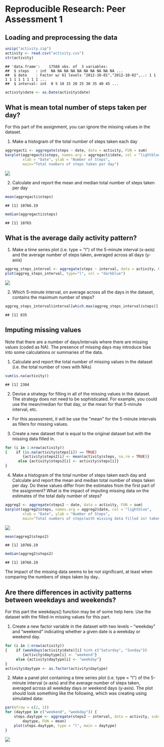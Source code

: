# Reproducible Research: Peer Assessment 1


## Loading and preprocessing the data

```r
unzip("activity.zip")
activity <- read.csv("activity.csv")
str(activity)
```

```
## 'data.frame':	17568 obs. of  3 variables:
##  $ steps   : int  NA NA NA NA NA NA NA NA NA NA ...
##  $ date    : Factor w/ 61 levels "2012-10-01","2012-10-02",..: 1 1 1 1 1 1 1 1 1 1 ...
##  $ interval: int  0 5 10 15 20 25 30 35 40 45 ...
```

```r
activity$date <- as.Date(activity$date)
```

## What is mean total number of steps taken per day?
For this part of the assignment, you can ignore the missing values in the dataset.

1. Make a histogram of the total number of steps taken each day


```r
aggregacti <- aggregate(steps ~ date, data = activity, FUN = sum)
barplot(aggregacti$steps, names.arg = aggregacti$date, col = "lightblue",
        xlab = "Date", ylab = "Number of Steps", 
        main="Total numbers of steps taken per day")           
```

![](PA1_files/figure-html/unnamed-chunk-2-1.png) 

2. Calculate and report the mean and median total number of steps taken per day

```r
mean(aggregacti$steps)
```

```
## [1] 10766.19
```


```r
median(aggregacti$steps)
```

```
## [1] 10765
```

## What is the average daily activity pattern?

1. Make a time series plot (i.e. type = "l") of the 5-minute interval (x-axis) and the average number of steps taken, averaged across all days (y-axis)


```r
aggreg_steps_interval <- aggregate(steps ~ interval, data = activity, FUN = mean)
plot(aggreg_steps_interval, type="l", col = "darkblue")
```

![](PA1_files/figure-html/unnamed-chunk-5-1.png) 

2. Which 5-minute interval, on average across all the days in the dataset, contains the maximum number of steps?


```r
aggreg_steps_interval$interval[which.max(aggreg_steps_interval$steps)]
```

```
## [1] 835
```

## Imputing missing values
Note that there are a number of days/intervals where there are missing values (coded as NA). The presence of missing days may introduce bias into some calculations or summaries of the data.

1. Calculate and report the total number of missing values in the dataset
(i.e. the total number of rows with NAs)

```r
sum(is.na(activity))
```

```
## [1] 2304
```

2. Devise a strategy for filling in all of the missing values in the dataset. The strategy does not need to be sophisticated. For example, you could use the mean/median for that day, or the mean for that 5-minute interval, etc.

* For this assessment, it will be use the "mean" for the 5-minute intervals as fillers for missing values.

3. Create a new dataset that is equal to the original dataset but with the missing data filled in.

```r
for (i in 1:nrow(activity))
{    if (is.na(activity$steps[i]) == TRUE)
        {activity$steps2[i] <- mean(activity$steps, na.rm = TRUE)} 
      else {activity$steps2[i] <- activity$steps[i]}
}
```

4. Make a histogram of the total number of steps taken each day and Calculate and report the mean and median total number of steps taken per day. Do these values differ from the estimates from the first part of the assignment? What is the impact of imputing missing data on the estimates of the total daily number of steps?

```r
aggreg2 <- aggregate(steps2 ~ date, data = activity, FUN = sum)
barplot(aggreg2$steps, names.arg = aggreg2$date, col = "lightblue",
        xlab = "Date", ylab = "Number of Steps", 
        main="Total numbers of steps(with missing data filled in) taken per day") 
```

![](PA1_files/figure-html/unnamed-chunk-9-1.png) 


```r
mean(aggreg2$steps2)
```

```
## [1] 10766.19
```

```r
median(aggreg2$steps2)
```

```
## [1] 10766.19
```
The impact of the missing data seems to be not significant, at least when comparing the numbers of
steps taken by day..

## Are there differences in activity patterns between weekdays and weekends?

For this part the weekdays() function may be of some help here. Use the dataset with the filled-in missing values for this part.

1. Create a new factor variable in the dataset with two levels – “weekday” and “weekend” indicating whether a given date is a weekday or weekend day.


```r
for (i in 1:nrow(activity))
{    if (weekdays(activity$date)[i] %in% c("Saturday", "Sunday"))
        {activity$daytype[i] <- "weekend"}
     else {activity$daytype[i] <- "weekday"}
}
activity$daytype <- as.factor(activity$daytype)
```

2. Make a panel plot containing a time series plot (i.e. type = "l") of the 5-minute interval (x-axis) and the average number of steps taken, averaged across all weekday days or weekend days (y-axis). The plot should look something like the following, which was creating using simulated data:


```r
par(mfrow = c(2, 1))
for (daytype in c("weekend", "weekday")) {
    steps.daytype <- aggregate(steps2 ~ interval, data = activity, subset = activity$daytype == 
        daytype, FUN = mean)
    plot(steps.daytype, type = "l", main = daytype)
}
```

![](PA1_files/figure-html/unnamed-chunk-12-1.png) 
